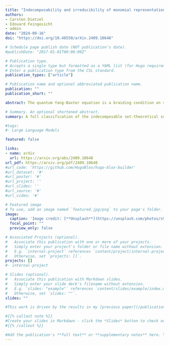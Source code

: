 ```yaml
---
title: "Indecomposability and irreducibility of monomial representations for set-theoretical solutions to the Yang-Baxter equation"
authors:
- Carsten Dietzel
- Edouard Feingesicht
- admin
date: "2024-09-16"
doi: "https://doi.org/10.48550/arXiv.2409.10648"

# Schedule page publish date (NOT publication's date).
#publishDate: "2017-01-01T00:00:00Z"

# Publication type.
# Accepts a single type but formatted as a YAML list (for Hugo requirements).
# Enter a publication type from the CSL standard.
publication_types: ["article"]

# Publication name and optional abbreviated publication name.
publication: ""
publication_short: ""

abstract: The quantum Yang-Baxter equation is a braiding condition on vector spaces which is of high relevance in several fields of mathematics, such as knot theory and quantum group theory. Their combinatorial counterpart are set-theoretic solutions to the Yang--Baxter equation, whose investigation is strongly driven by the study of algebraic objects called (skew) braces. In this article, we focus on indecomposable involutive non-degenerate set-theoretic solutions to the Yang-Baxter equation. More specifically, through a thorough analysis of their associated braces, we give a full classification of those which are of size $p^2$, for $p$ a prime.

# Summary. An optional shortened abstract.
summary: A full classification of the indecomposable set-theoretical solutions to the Yang-Baxter equation of size $p^2$.

#tags:
#- Large Language Models

featured: false

links:
- name: arXiv
  url: https://arxiv.org/abs/2409.10648
url_pdf: https://arxiv.org/pdf/2409.10648
#url_code: 'https://github.com/HugoBlox/hugo-blox-builder'
#url_dataset: '#'
#url_poster: '#'
#url_project: ''
#url_slides: ''
#url_source: '#'
#url_video: '#'

# Featured image
# To use, add an image named `featured.jpg/png` to your page's folder. 
image:
  caption: 'Image credit: [**Unsplash**](https://unsplash.com/photos/s9CC2SKySJM)'
  focal_point: ""
  preview_only: false

# Associated Projects (optional).
#   Associate this publication with one or more of your projects.
#   Simply enter your project's folder or file name without extension.
#   E.g. `internal-project` references `content/project/internal-project/index.md`.
#   Otherwise, set `projects: []`.
projects: []
#- internal-project

# Slides (optional).
#   Associate this publication with Markdown slides.
#   Simply enter your slide deck's filename without extension.
#   E.g. `slides: "example"` references `content/slides/example/index.md`.
#   Otherwise, set `slides: ""`.
slides: ""

#This work is driven by the results in my [previous paper](/publication/conference-paper/) on LLMs.

#{{% callout note %}}
#Create your slides in Markdown - click the *Slides* button to check out the example.
#{{% /callout %}}

#Add the publication's **full text** or **supplementary notes** here. You can use rich formatting such as including [code, math, and images](https://docs.hugoblox.com/content/writing-markdown-latex/).
---
```

